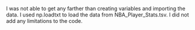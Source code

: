 I was not able to get any farther than creating variables and importing the data. I used np.loadtxt to load the data from NBA_Player_Stats.tsv. I did not add any limitations to the code.
